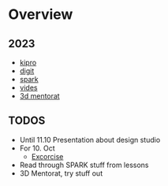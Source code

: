 # Overview

## 2023

- [kipro](/kipro)
- [digit](/digit)
- [spark](/spark)
- [vides](/vides)
- [3d mentorat](/3d_mentorat)

## TODOS

- Until 11.10 Presentation about design studio
- For 10. Oct
  - [Excorcise](https://exorciser.ch/di/ba23/spark/digital-media-theories)
- Read through SPARK stuff from lessons
- 3D Mentorat, try stuff out